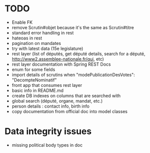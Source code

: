 # TODO

* Enable FK
* remove Scrutin#objet because it's the same as Scrutin#titre
* standard error handling in rest
* hateoas in rest
* pagination on mandates
* try with latest data (15e legislature)
* rest layer (list of députés, get député details, search for a député, http://www2.assemblee-nationale.fr/qui, etc)
* rest layer documentation with Spring REST Docs
* enum for some fields
* import details of scrutins when "modePublicationDesVotes": "DecompteNominatif"
* front app that consumes rest layer
* basic info in README.md
* create DB indexes on columns that are searched with
* global search (député, organe, mandat, etc.)
* person details : contact info, birth info
* copy documentation from official doc into model classes

# Data integrity issues

* missing political body types in doc